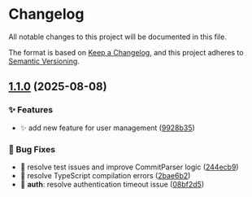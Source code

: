 # Changelog

All notable changes to this project will be documented in this file.

The format is based on [Keep a Changelog](https://keepachangelog.com/en/1.0.0/),
and this project adheres to [Semantic Versioning](https://semver.org/spec/v2.0.0.html).

## [1.1.0]() (2025-08-08)

### ✨ Features

* ✨ add new feature for user management ([9928b35]())

### 🐛 Bug Fixes

* 🐛 resolve test issues and improve CommitParser logic ([244ecb9]())
* 🐛 resolve TypeScript compilation errors ([2bae6b2]())
* 🐛 **auth**: resolve authentication timeout issue ([08bf2d5]())

